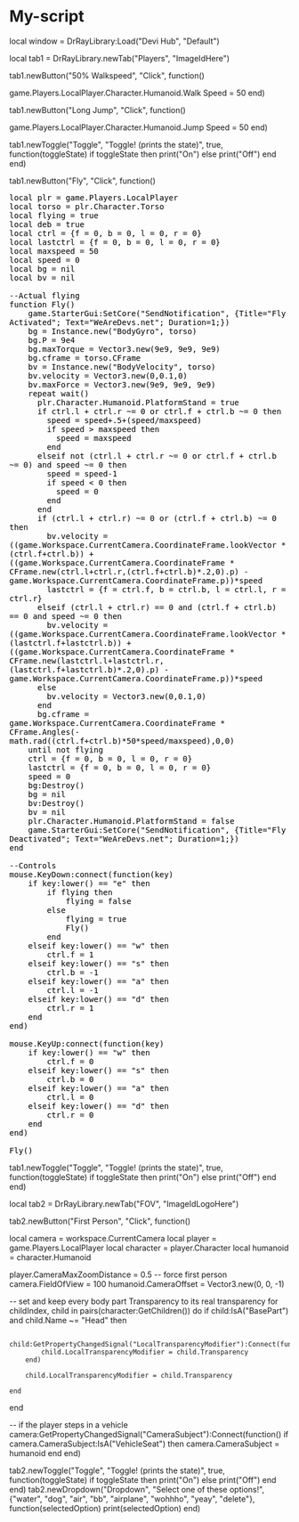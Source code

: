 # My-script

local window = DrRayLibrary:Load("Devi Hub", "Default")

local tab1 = DrRayLibrary.newTab("Players", "ImageIdHere")

tab1.newButton("50% Walkspeed", "Click", function()

game.Players.LocalPlayer.Character.Humanoid.Walk
Speed = 50
end)

tab1.newButton("Long Jump", "Click", function()

game.Players.LocalPlayer.Character.Humanoid.Jump
Speed = 50
end)

tab1.newToggle("Toggle", "Toggle! (prints the state)", true, function(toggleState)
    if toggleState then
        print("On")
    else
        print("Off")
    end
end)

tab1.newButton("Fly", "Click", function()

<pre style="caret-color: rgb(0, 0, 0); color: rgb(0, 0, 0); font-style: normal; font-variant-caps: normal; font-weight: 400; letter-spacing: normal; orphans: auto; text-align: start; text-indent: 0px; text-transform: none; widows: auto; word-spacing: 0px; -webkit-tap-highlight-color: rgba(26, 26, 26, 0.3); -webkit-text-size-adjust: auto; -webkit-text-stroke-width: 0px; text-decoration: none; overflow-wrap: break-word; white-space: pre-wrap;">local plr = game.Players.LocalPlayer
local torso = plr.Character.Torso
local flying = true
local deb = true
local ctrl = {f = 0, b = 0, l = 0, r = 0}
local lastctrl = {f = 0, b = 0, l = 0, r = 0}
local maxspeed = 50
local speed = 0
local bg = nil
local bv = nil

--Actual flying
function Fly()
	game.StarterGui:SetCore("SendNotification", {Title="Fly Activated"; Text="WeAreDevs.net"; Duration=1;})
    bg = Instance.new("BodyGyro", torso)
    bg.P = 9e4
    bg.maxTorque = Vector3.new(9e9, 9e9, 9e9)
    bg.cframe = torso.CFrame
    bv = Instance.new("BodyVelocity", torso)
    bv.velocity = Vector3.new(0,0.1,0)
    bv.maxForce = Vector3.new(9e9, 9e9, 9e9)
    repeat wait()
      plr.Character.Humanoid.PlatformStand = true
      if ctrl.l + ctrl.r ~= 0 or ctrl.f + ctrl.b ~= 0 then
        speed = speed+.5+(speed/maxspeed)
        if speed &gt; maxspeed then
          speed = maxspeed
        end
      elseif not (ctrl.l + ctrl.r ~= 0 or ctrl.f + ctrl.b ~= 0) and speed ~= 0 then
        speed = speed-1
        if speed &lt; 0 then
          speed = 0
        end
      end
      if (ctrl.l + ctrl.r) ~= 0 or (ctrl.f + ctrl.b) ~= 0 then
        bv.velocity = ((game.Workspace.CurrentCamera.CoordinateFrame.lookVector * (ctrl.f+ctrl.b)) + ((game.Workspace.CurrentCamera.CoordinateFrame * CFrame.new(ctrl.l+ctrl.r,(ctrl.f+ctrl.b)*.2,0).p) - game.Workspace.CurrentCamera.CoordinateFrame.p))*speed
        lastctrl = {f = ctrl.f, b = ctrl.b, l = ctrl.l, r = ctrl.r}
      elseif (ctrl.l + ctrl.r) == 0 and (ctrl.f + ctrl.b) == 0 and speed ~= 0 then
        bv.velocity = ((game.Workspace.CurrentCamera.CoordinateFrame.lookVector * (lastctrl.f+lastctrl.b)) + ((game.Workspace.CurrentCamera.CoordinateFrame * CFrame.new(lastctrl.l+lastctrl.r,(lastctrl.f+lastctrl.b)*.2,0).p) - game.Workspace.CurrentCamera.CoordinateFrame.p))*speed
      else
        bv.velocity = Vector3.new(0,0.1,0)
      end
      bg.cframe = game.Workspace.CurrentCamera.CoordinateFrame * CFrame.Angles(-math.rad((ctrl.f+ctrl.b)*50*speed/maxspeed),0,0)
    until not flying
    ctrl = {f = 0, b = 0, l = 0, r = 0}
    lastctrl = {f = 0, b = 0, l = 0, r = 0}
    speed = 0
    bg:Destroy()
	bg = nil
    bv:Destroy()
	bv = nil
    plr.Character.Humanoid.PlatformStand = false
	game.StarterGui:SetCore("SendNotification", {Title="Fly Deactivated"; Text="WeAreDevs.net"; Duration=1;})
end

--Controls
mouse.KeyDown:connect(function(key)
	if key:lower() == "e" then
		if flying then 
			flying = false
		else
			flying = true
			Fly()
		end
	elseif key:lower() == "w" then
		ctrl.f = 1
	elseif key:lower() == "s" then
		ctrl.b = -1
	elseif key:lower() == "a" then
		ctrl.l = -1
	elseif key:lower() == "d" then
		ctrl.r = 1
	end
end)

mouse.KeyUp:connect(function(key)
	if key:lower() == "w" then
		ctrl.f = 0
	elseif key:lower() == "s" then
		ctrl.b = 0
	elseif key:lower() == "a" then
		ctrl.l = 0
	elseif key:lower() == "d" then
		ctrl.r = 0
	end
end)

Fly()</pre>

tab1.newToggle("Toggle", "Toggle! (prints the state)", true, function(toggleState)
    if toggleState then
        print("On")
    else
        print("Off")
    end
end)

local tab2 = DrRayLibrary.newTab("FOV", "ImageIdLogoHere")

tab2.newButton("First Person", "Click", function()

local camera = workspace.CurrentCamera
local player = game.Players.LocalPlayer
local character = player.Character
local humanoid = character.Humanoid

player.CameraMaxZoomDistance = 0.5 -- force first person
camera.FieldOfView = 100
humanoid.CameraOffset = Vector3.new(0, 0, -1)

-- set and keep every body part Transparency to its real transparency
for childIndex, child in pairs(character:GetChildren()) do
	if child:IsA("BasePart") and child.Name ~= "Head" then
		
		child:GetPropertyChangedSignal("LocalTransparencyModifier"):Connect(function()
			child.LocalTransparencyModifier = child.Transparency
		end)
		
		child.LocalTransparencyModifier = child.Transparency
		
	end
end

-- if the player steps in a vehicle
camera:GetPropertyChangedSignal("CameraSubject"):Connect(function()
	if camera.CameraSubject:IsA("VehicleSeat") then
		camera.CameraSubject = humanoid
	end
end)

tab2.newToggle("Toggle", "Toggle! (prints the state)", true, function(toggleState)
    if toggleState then
        print("On")
    else
        print("Off")
    end
end)
tab2.newDropdown("Dropdown", "Select one of these options!", {"water", "dog", "air", "bb", "airplane", "wohhho", "yeay", "delete"}, function(selectedOption)
    print(selectedOption)
end)
